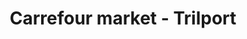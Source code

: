 ---
title: "Carrefour market - Trilport"
url: /trilport/carrefour-market-trilport/
shop: Gasflaschen
---